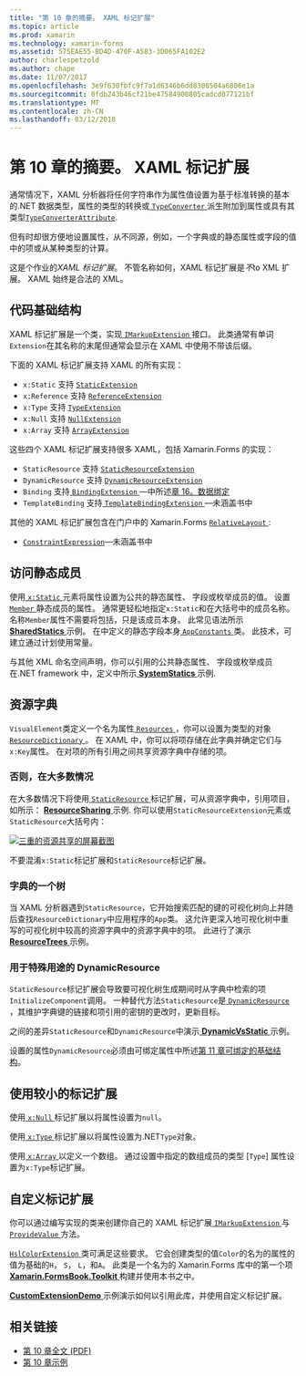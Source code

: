 ```yaml
---
title: "第 10 章的摘要。 XAML 标记扩展"
ms.topic: article
ms.prod: xamarin
ms.technology: xamarin-forms
ms.assetid: 575EAE55-BD4D-470F-A583-3D065FA102E2
author: charlespetzold
ms.author: chape
ms.date: 11/07/2017
ms.openlocfilehash: 3e9f630fbfc9f7a1d6346b6dd8308504a6806e1a
ms.sourcegitcommit: 0fdb243b46cf21be47584900805cadcd077121bf
ms.translationtype: MT
ms.contentlocale: zh-CN
ms.lasthandoff: 03/12/2018
---
```

# <a name="summary-of-chapter-10-xaml-markup-extensions"></a>第 10 章的摘要。 XAML 标记扩展

通常情况下，XAML 分析器将任何字符串作为属性值设置为基于标准转换的基本的.NET 数据类型，属性的类型的转换或[ `TypeConverter` ](https://developer.xamarin.com/api/type/Xamarin.Forms.TypeConverter/)派生附加到属性或具有其类型[`TypeConverterAttribute`](https://developer.xamarin.com/api/type/Xamarin.Forms.TypeConverterAttribute/).

但有时却很方便地设置属性，从不同源，例如，一个字典或的静态属性或字段的值中的项或从某种类型的计算。

这是个作业的*XAML 标记扩展*。 不管名称如何，XAML 标记扩展是*不*to XML 扩展。 XAML 始终是合法的 XML。

## <a name="the-code-infrastructure"></a>代码基础结构

XAML 标记扩展是一个类，实现[ `IMarkupExtension` ](https://developer.xamarin.com/api/type/Xamarin.Forms.Xaml.IMarkupExtension/)接口。 此类通常有单词`Extension`在其名称的末尾但通常会显示在 XAML 中使用不带该后缀。

下面的 XAML 标记扩展支持 XAML 的所有实现：

- `x:Static` 支持 [`StaticExtension`](https://developer.xamarin.com/api/type/Xamarin.Forms.Xaml.StaticExtension/)
- `x:Reference` 支持 [`ReferenceExtension`](https://developer.xamarin.com/api/type/Xamarin.Forms.Xaml.ReferenceExtension/)
- `x:Type` 支持 [`TypeExtension`](https://developer.xamarin.com/api/type/Xamarin.Forms.Xaml.TypeExtension/)
- `x:Null` 支持 [`NullExtension`](https://developer.xamarin.com/api/type/Xamarin.Forms.Xaml.NullExtension/)
- `x:Array` 支持 [`ArrayExtension`](https://developer.xamarin.com/api/type/Xamarin.Forms.Xaml.ArrayExtension/)

这些四个 XAML 标记扩展支持很多 XAML，包括 Xamarin.Forms 的实现：

- `StaticResource` 支持 [`StaticResourceExtension`](https://developer.xamarin.com/api/type/Xamarin.Forms.Xaml.StaticResourceExtension/)
- `DynamicResource` 支持 [`DynamicResourceExtension`](https://developer.xamarin.com/api/type/Xamarin.Forms.Xaml.DynamicResourceExtension/)
- `Binding` 支持[ `BindingExtension` ](https://developer.xamarin.com/api/type/Xamarin.Forms.Xaml.BindingExtension/)&mdash;中所述[章 16。数据绑定](#chapter16)
- `TemplateBinding` 支持[ `TemplateBindingExtension` ](https://developer.xamarin.com/api/type/Xamarin.Forms.Xaml.TemplateBindingExtension/)&mdash;未涵盖书中

其他的 XAML 标记扩展包含在门户中的 Xamarin.Forms [ `RelativeLayout` ](https://developer.xamarin.com/api/type/Xamarin.Forms.RelativeLayout/):

- [`ConstraintExpression`](https://developer.xamarin.com/api/type/Xamarin.Forms.ConstraintExpression/)&mdash;未涵盖书中

## <a name="accessing-static-members"></a>访问静态成员

使用[ `x:Static` ](https://developer.xamarin.com/api/type/Xamarin.Forms.Xaml.StaticExtension/)元素将属性设置为公共的静态属性、 字段或枚举成员的值。 设置[ `Member` ](https://developer.xamarin.com/api/property/Xamarin.Forms.Xaml.StaticExtension.Member/)静态成员的属性。 通常更轻松地指定`x:Static`和在大括号中的成员名称。 名称`Member`属性不需要将包括，只是该成员本身。 此常见语法所示[ **SharedStatics** ](https://github.com/xamarin/xamarin-forms-book-samples/tree/master/Chapter10/SharedStatics)示例。 在中定义的静态字段本身[ `AppConstants` ](https://github.com/xamarin/xamarin-forms-book-samples/blob/master/Chapter10/SharedStatics/SharedStatics/SharedStatics/AppConstants.cs)类。 此技术，可建立通过计划使用常量。

与其他 XML 命名空间声明，你可以引用的公共静态属性、 字段或枚举成员在.NET framework 中，定义中所示[ **SystemStatics** ](https://github.com/xamarin/xamarin-forms-book-samples/tree/master/Chapter10/SystemStatics)示例.

## <a name="resource-dictionaries"></a>资源字典

`VisualElement`类定义一个名为属性[ `Resources` ](https://developer.xamarin.com/api/property/Xamarin.Forms.VisualElement.Resources/) ，你可以设置为类型的对象[ `ResourceDictionary` ](https://developer.xamarin.com/api/type/Xamarin.Forms.ResourceDictionary/)。 在 XAML 中，你可以将项存储在此字典并确定它们与`x:Key`属性。 在对项的所有引用之间共享资源字典中存储的项。

### <a name="staticresource-for-most-purposes"></a>否则，在大多数情况

在大多数情况下将使用[ `StaticResource` ](https://developer.xamarin.com/api/type/Xamarin.Forms.Xaml.StaticResourceExtension/)标记扩展，可从资源字典中，引用项目，如所示： [ **ResourceSharing** ](https://github.com/xamarin/xamarin-forms-book-samples/tree/master/Chapter10/ResourceSharing)示例. 你可以使用`StaticResourceExtension`元素或`StaticResource`大括号内：

[![三重的资源共享的屏幕截图](images/ch10fg03-small.png "资源共享")](images/ch10fg03-large.png#lightbox "资源共享")

不要混淆`x:Static`标记扩展和`StaticResource`标记扩展。

### <a name="a-tree-of-dictionaries"></a>字典的一个树

当 XAML 分析器遇到`StaticResource`，它开始搜索匹配的键的可视化树向上并随后查找`ResourceDictionary`中应用程序的`App`类。 这允许更深入地可视化树中重写的可视化树中较高的资源字典中的资源字典中的项。 此进行了演示[ **ResourceTrees** ](https://github.com/xamarin/xamarin-forms-book-samples/tree/master/Chapter10/ResourceTrees)示例。

### <a name="dynamicresource-for-special-purposes"></a>用于特殊用途的 DynamicResource

`StaticResource`标记扩展会导致要可视化树生成期间时从字典中检索的项`InitializeComponent`调用。 一种替代方法`StaticResource`是[ `DynamicResource` ](https://developer.xamarin.com/api/type/Xamarin.Forms.Xaml.DynamicResourceExtension/)，其维护字典键的链接和项引用的密钥的更改时，更新目标。

之间的差异`StaticResource`和`DynamicResource`中演示[ **DynamicVsStatic** ](https://github.com/xamarin/xamarin-forms-book-samples/tree/master/Chapter10/DynamicVsStatic)示例。

设置的属性`DynamicResource`必须由可绑定属性中所述[第 11 章可绑定的基础结构](chapter11.md)。

## <a name="lesser-used-markup-extensions"></a>使用较小的标记扩展

使用[ `x:Null` ](https://developer.xamarin.com/api/type/Xamarin.Forms.Xaml.NullExtension/)标记扩展以将属性设置为`null`。

使用[ `x:Type` ](https://developer.xamarin.com/api/type/Xamarin.Forms.Xaml.TypeExtension/)标记扩展以将属性设置为.NET`Type`对象。

使用[ `x:Array` ](https://developer.xamarin.com/api/type/Xamarin.Forms.Xaml.ArrayExtension/)以定义一个数组。 通过设置中指定的数组成员的类型 [`Type`] 属性设置为`x:Type`标记扩展。

## <a name="a-custom-markup-extension"></a>自定义标记扩展

你可以通过编写实现的类来创建你自己的 XAML 标记扩展[ `IMarkupExtension` ](https://developer.xamarin.com/api/type/Xamarin.Forms.Xaml.IMarkupExtension/)与[ `ProvideValue` ](https://developer.xamarin.com/api/member/Xamarin.Forms.Xaml.IMarkupExtension.ProvideValue/p/System.IServiceProvider/)方法。

[ `HslColorExtension` ](https://github.com/xamarin/xamarin-forms-book-samples/blob/master/Libraries/Xamarin.FormsBook.Toolkit/Xamarin.FormsBook.Toolkit/HslColorExtension.cs)类可满足这些要求。 它会创建类型的值`Color`的名为的属性的值为基础的`H`， `S`， `L`，和`A`。 此类是一个名为的 Xamarin.Forms 库中的第一个项[ **Xamarin.FormsBook.Toolkit** ](https://github.com/xamarin/xamarin-forms-book-samples/tree/master/Libraries/Xamarin.FormsBook.Toolkit)构建并使用本书之中。

[ **CustomExtensionDemo** ](https://github.com/xamarin/xamarin-forms-book-samples/tree/master/Chapter10/CustomExtensionDemo)示例演示如何以引用此库，并使用自定义标记扩展。



## <a name="related-links"></a>相关链接

- [第 10 章全文 (PDF)](https://download.xamarin.com/developer/xamarin-forms-book/XamarinFormsBook-Ch10-Apr2016.pdf)
- [第 10 章示例](https://github.com/xamarin/xamarin-forms-book-samples/tree/master/Chapter10)
